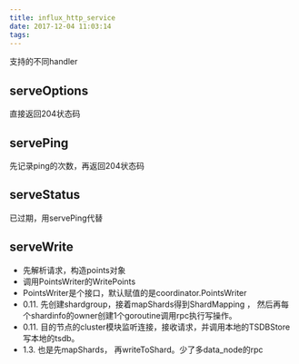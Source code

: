 ```yaml
---
title: influx_http_service
date: 2017-12-04 11:03:14
tags:
---
```

  支持的不同handler
## serveOptions
直接返回204状态码

## servePing
先记录ping的次数，再返回204状态码

## serveStatus
已过期，用servePing代替

## serveWrite
+ 先解析请求，构造points对象
+ 调用PointsWriter的WritePoints
+ PointsWriter是个接口，默认赋值的是coordinator.PointsWriter
+ 0.11. 先创建shardgroup，接着mapShards得到ShardMapping ，
然后再每个shardinfo的owner创建1个goroutine调用rpc执行写操作。
+ 0.11. 目的节点的cluster模块监听连接，接收请求，并调用本地的TSDBStore写本地的tsdb。
+ 1.3.  也是先mapShards， 再writeToShard。少了多data_node的rpc
